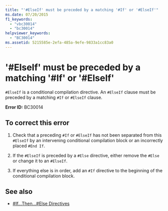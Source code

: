 ```yaml
---
title: "'#ElseIf' must be preceded by a matching '#If' or '#ElseIf'"
ms.date: 07/20/2015
f1_keywords: 
  - "vbc30014"
  - "bc30014"
helpviewer_keywords: 
  - "BC30014"
ms.assetid: 5215585e-2efa-485a-9efe-9833a1cc83a0
---
```

# '#ElseIf' must be preceded by a matching '#If' or '#ElseIf'
`#ElseIf` is a conditional compilation directive. An `#ElseIf` clause must be preceded by a matching `#If` or `#ElseIf` clause.  
  
 **Error ID:** BC30014  
  
## To correct this error  
  
1.  Check that a preceding `#If` or `#ElseIf` has not been separated from this `#ElseIf` by an intervening conditional compilation block or an incorrectly placed `#End If`.  
  
2.  If the `#ElseIf` is preceded by a `#Else` directive, either remove the `#Else` or change it to an `#ElseIf`.  
  
3.  If everything else is in order, add an `#If` directive to the beginning of the conditional compilation block.  
  
## See also
- [#If...Then...#Else Directives](../../../visual-basic/language-reference/directives/if-then-else-directives.md)
